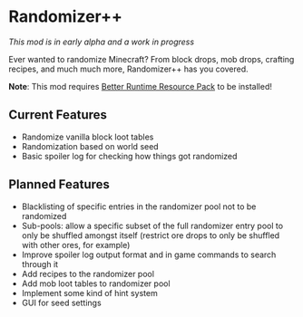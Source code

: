 # Randomizer++
_This mod is in early alpha and a work in progress_

Ever wanted to randomize Minecraft? From block drops, mob drops, crafting recipes, and much much more, Randomizer++ has you covered.

**Note**: This mod requires [Better Runtime Resource Pack](https://modrinth.com/mod/brrp) to be installed!

## Current Features
- Randomize vanilla block loot tables
- Randomization based on world seed
- Basic spoiler log for checking how things got randomized

## Planned Features
- Blacklisting of specific entries in the randomizer pool not to be randomized
- Sub-pools: allow a specific subset of the full randomizer entry pool to only be shuffled amongst itself (restrict ore drops to only be shuffled with other ores, for example)
- Improve spoiler log output format and in game commands to search through it
- Add recipes to the randomizer pool
- Add mob loot tables to randomizer pool
- Implement some kind of hint system
- GUI for seed settings
